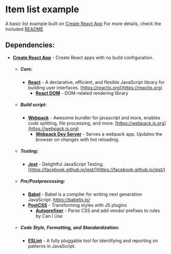 # Item list example

A basic list example built on [Create React App](https://github.com/facebook/create-react-app)
For more details, check the included [README](CRA-README.md)

## Dependencies:

- **[Create React App](https://github.com/facebook/create-react-app)** - Create React apps with no build configuration.

  - ##### Core:
    - **[React](https://github.com/facebook/react)** - A declarative, efficient, and flexible JavaScript library for building user interfaces. [https://reactjs.org](https://reactjs.org)
      - **[React DOM](https://www.npmjs.com/package/react-dom)** - DOM-related rendering library
  - ##### Build script:
    - **[Webpack](https://github.com/webpack/webpack)** - Awesome bundler for javascript and more, enables code splitting, file processing, and more. [https://webpack.js.org](https://webpack.js.org)
      - **[Webpack Dev Server](https://github.com/webpack/webpack-dev-server)** - Serves a webpack app. Updates the browser on changes with hot reloading.

  - ##### Testing:
    - **[Jest](https://github.com/facebook/jest)** - Delightful JavaScript Testing. [https://facebook.github.io/jest/](https://facebook.github.io/jest/)

  - ##### Pre/Postprocessing:
    - **[Babel](https://github.com/babel/babel)** - Babel is a compiler for writing next generation JavaScript. https://babeljs.io/
    - **[PostCSS](https://github.com/postcss/postcss)** - Transforming styles with JS plugins
      - **[Autoprefixer](https://github.com/postcss/autoprefixer)** - Parse CSS and add vendor prefixes to rules by Can I Use 

  - ##### Code Style, Formatting, and Standardization:
    - **[ESLint](https://github.com/eslint/eslint)** - A fully pluggable tool for identifying and reporting on patterns in JavaScript.